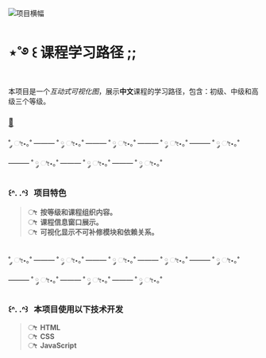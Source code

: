 ![项目横幅](https://raw.githubusercontent.com/jk2yk97/OO2/refs/heads/main/banner.png)
# ‪‪⋆˚࿔ ꒰ 课程学习路径 ;;

本项目是一个*互动式可视化图*，展示**中文**课程的学习路径，包含：初级、中级和高级三个等级。

### [🧊](https://jk2yk97.github.io/OO2/)

˚ ༘ ೀ⋆｡˚ ——— ˚ ༘ ೀ⋆｡˚ ——— ˚ ༘ ೀ⋆｡˚ ——— ˚ ༘ ೀ⋆｡˚ ——— ˚ ༘ ೀ⋆｡˚ ——— ˚ ༘ ೀ⋆｡˚ ——— ˚ ༘ ೀ⋆｡˚ ——— ˚ ༘ ೀ⋆｡˚

### ꒰ᐢ. .ᐢ꒱&nbsp;&nbsp;&nbsp;项目特色

> **ೀ&nbsp;&nbsp;按等级和课程组织内容。**  
> **ೀ&nbsp;&nbsp;课程信息窗口展示。**  
> **ೀ&nbsp;&nbsp;可视化显示不可补修模块和依赖关系。**

&nbsp;<br>
˚ ༘ ೀ⋆｡˚ ——— ˚ ༘ ೀ⋆｡˚ ——— ˚ ༘ ೀ⋆｡˚ ——— ˚ ༘ ೀ⋆｡˚ ——— ˚ ༘ ೀ⋆｡˚ ——— ˚ ༘ ೀ⋆｡˚ ——— ˚ ༘ ೀ⋆｡˚ ——— ˚ ༘ ೀ⋆｡˚

### ꒰ᐢ. .ᐢ꒱&nbsp;&nbsp;&nbsp;本项目使用以下技术开发

> **ೀ&nbsp;&nbsp;HTML**  
> **ೀ&nbsp;&nbsp;CSS**  
> **ೀ&nbsp;&nbsp;JavaScript**
